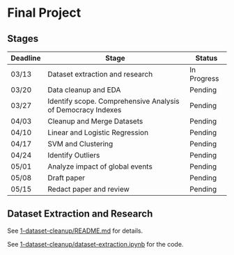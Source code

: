 # Final Project

## Stages

Deadline | Stage | Status
--- | --- | ---
03/13 | Dataset extraction and research | In Progress
03/20 | Data cleanup and EDA | Pending
03/27 | Identify scope. Comprehensive Analysis of Democracy Indexes | Pending
04/03 | Cleanup and Merge Datasets | Pending
04/10 | Linear and Logistic Regression | Pending
04/17 | SVM and Clustering | Pending
04/24 | Identify Outliers | Pending
05/01 | Analyze impact of global events | Pending
05/08 | Draft paper | Pending
05/15 | Redact paper and review | Pending

## Dataset Extraction and Research

See [1-dataset-cleanup/README.md](1-dataset-cleanup/README.md) for details.

See [1-dataset-cleanup/dataset-extraction.ipynb](1-dataset-cleanup/dataset-extraction.ipynb) for the code.